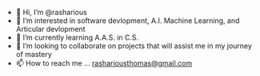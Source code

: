 - 👋 Hi, I’m @rasharious
- 👀 I’m interested in software devlopment, A.I. Machine Learning, and Articular devlopment
- 🌱 I’m currently learning A.A.S. in C.S.
- 💞️ I’m looking to collaborate on projects that will assist me in my journey of mastery 
- 📫 How to reach me ... rashariousthomas@gmail.com

<!---
rasharious/rasharious is a ✨ special ✨ repository because its `README.md` (this file) appears on your GitHub profile.
You can click the Preview link to take a look at your changes.
--->
